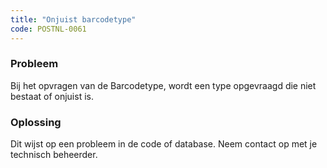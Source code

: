 ```yaml
---
title: "Onjuist barcodetype"
code: POSTNL-0061
---
```



<p><h3>Probleem</h3></p><p>Bij het opvragen van de Barcodetype, wordt een type opgevraagd die niet bestaat of onjuist is.</p><p><h3>Oplossing</h3></p><p>Dit wijst op een probleem in de code of database. Neem contact op met je technisch beheerder.</p>
